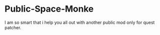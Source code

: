 # Public-Space-Monke
I am so smart that i help you all out with another public mod only for quest patcher.
